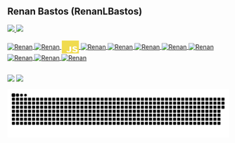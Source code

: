 ## Renan Bastos (RenanLBastos)

<div>
  <a href="https://github.com/RenanLBastos">
  <img height="180em" src="https://github-readme-stats.vercel.app/api?username=renanlbastos&show_icons=true&theme=dark&include_all_commits=true&count_private=true"/>
  <img height="180em" src="https://github-readme-stats.vercel.app/api/top-langs/?username=renanlbastos&layout=compact&langs_count=7&theme=dark"/>
</div>

<div style="display: inline_block"><br>
    <img align="center" alt="Renan" height="30" width="40" src="https://cdn.jsdelivr.net/gh/devicons/devicon/icons/java/java-original-wordmark.svg">
    <img align="center" alt="Renan" height="30" width="40" src="https://cdn.jsdelivr.net/gh/devicons/devicon/icons/scala/scala-original-wordmark.svg">
    <img align="center" alt="Renan" height="30" width="40" src="https://raw.githubusercontent.com/devicons/devicon/master/icons/javascript/javascript-plain.svg">
    <img align="center" alt="Renan" height="30" width="40" src="https://cdn.jsdelivr.net/gh/devicons/devicon/icons/spring/spring-original.svg">
    <img align="center" alt="Renan" height="30" width="40" src="https://cdn.jsdelivr.net/gh/devicons/devicon/icons/apachekafka/apachekafka-original-wordmark.svg">
    <img align="center" alt="Renan" height="30" width="40" src="https://cdn.jsdelivr.net/gh/devicons/devicon/icons/html5/html5-original-wordmark.svg">
    <img align="center" alt="Renan" height="30" width="40" src="https://cdn.jsdelivr.net/gh/devicons/devicon/icons/css3/css3-original-wordmark.svg">
    <img align="center" alt="Renan" height="30" width="40" src="https://cdn.jsdelivr.net/gh/devicons/devicon/icons/react/react-original-wordmark.svg">
    <img align="center" alt="Renan" height="30" width="40" src="https://cdn.jsdelivr.net/gh/devicons/devicon/icons/jquery/jquery-original-wordmark.svg">
    <img align="center" alt="Renan" height="30" width="40" src="https://cdn.jsdelivr.net/gh/devicons/devicon/icons/typescript/typescript-original.svg">
    <img align="center" alt="Renan" height="30" width="40" src="https://cdn.jsdelivr.net/gh/devicons/devicon/icons/intellij/intellij-original-wordmark.svg">
</div>

##

<div> 
    <a href="https://www.linkedin.com/in/renan-bastos-7950a5a7/" target="_blank"><img src="https://img.shields.io/badge/-LinkedIn-%230077B5?style=for-the-badge&logo=linkedin&logoColor=white" target="_blank"></a>
    <a href="mailto:renanLBastos@hotmail.com"><img src="https://img.shields.io/badge/Hotmail-D14836?style=for-the-badge&logo=hotmail&logoColor=white" target="_blank"></a>

![Snake animation](https://github.com/wagnerbagonza/wagnerbagonza/blob/output/github-contribution-grid-snake.svg)

</div>
